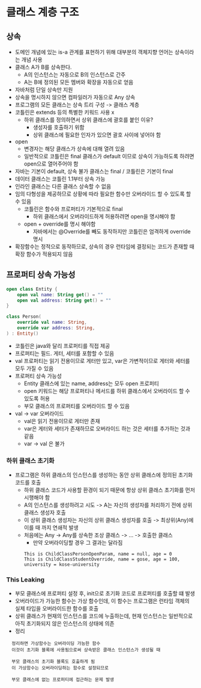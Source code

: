 # 클래스 계층 구조 

## 상속
- 도메인 개념에 있는 is-a 관계를 표현하기 위해 대부분의 객체지향 언어는 상속이라는 개념 사용
- 클래스 A가 B를 상속한다.
  - A의 인스턴스는 자동으로 B의 인스턴스로 간주
  - A는 B에 정의된 모든 멤버와 확장을 자동으로 얻음
- 자바처럼 단일 상속만 지원
- 상속을 명시하지 않으면 컴파일러가 자동으로 Any 상속
- 프로그램의 모든 클래스는 상속 트리 구성 -> 클래스 계층
- 코틀린은 extends 등의 특별한 키워드 사용 x
  - 하위 클래스를 정의하면서 상위 클래스에 괄호를 붙인 이유?
    - 생성자를 호출하기 위함
    - 상위 클래스에 필요한 인자가 있으면 괄호 사이에 넣어야 함
- open
  - 변경자는 해당 클래스가 상속에 대해 열려 있음 
  - 일반적으로 코틀린은 final 클래스가 default 이므로 상속이 가능하도록 하려면 open으로 열어주어야 함
- 자바는 기본이 default, 상속 불가 클래스는 final / 코틀린은 기본이 final
- 데이터 클래스는 코틀린 1.1부터 상속 가능
- 인라인 클래스는 다른 클래스 상속할 수 없음
- 임의 다형성을 제공하므로 상황에 따라 필요한 함수만 오버라이드 할 수 있도록 할 수 있음
  - 코틀린은 함수와 프로퍼티가 기본적으로 final
    - 하위 클래스에서 오버라이드하게 허용하려면 open을 명시해야 함
  - open + override를 명시 해야함
    - 자바에서는 @Override를 빼도 동작하지만 코틀린은 엄격하게 override 명시
- 확장함수는 정적으로 동작하므로, 상속의 경우 런타임에 결정되는 코드가 존재할 때 확장 함수가 적용되지 않음


## 프로퍼티 상속 가능성
```kotlin
open class Entity {
    open val name: String get() = ""
    open val address: String get() = ""
}

class Person(
    override val name: String,
    override var address: String,
) : Entity()
```
- 코틀린은 java와 달리 프로퍼티를 직접 제공
- 프로퍼티는 필드. 게터, 세터를 포함할 수 있음
- val 프로퍼티는 읽기 전용이므로 게터만 있고, var은 가변적이므로 게터와 세터를 모두 가질 수 있음
- 프로퍼티 상속 가능성
  - Entity 클래스에 있는 name, address는 모두 open 프로퍼티
  - open 키워드는 해당 프로퍼티나 메서드를 하위 클래스에서 오버라이드 할 수 있도록 허용
  - 부모 클래스의 프로퍼티를 오버라이드 할 수 있음
- val -> var 오버라이드
  - val은 읽기 전용이므로 게터만 존재
  - var은 게터와 세터가 존재하므로 오버라이드 하는 것은 세터를 추가하는 것과 같음
  - var -> val 은 불가

### 하위 클래스 초기화
- 프로그램은 하위 클래스의 인스턴스를 생성하는 동안 상위 클래스에 정의된 초기화 코드를 호출
  - 하위 클래스 코드가 사용할 환경이 되기 때문에 항상 상위 클래스 초기화를 먼저 시행해야 함
  - A의 인스턴스를 생성하려고 시도 -> A는 자신의 생성자를 처리하기 전에 상위 클래스 생성자 호출
  - 이 상위 클래스 생성자는 자신의 상위 클래스 생성자를 호출 -> 최상위(Any)에 이를 때 까지 연쇄적 발생
  - 처음에는 Any -> Any를 상속한 조상 클래스 -> ... -> 호출한 클래스
    - 만약 오버라이딩할 경우 그 결과는 달라짐
    ```
    This is ChildClassPersonOpenParam, name = null, age = 0
    This is ChildClassStudentOverride, name = gose, age = 100, university = kose-university
    ```

### This Leaking
  - 부모 클래스에 프로퍼티 설정 후, init으로 초기화 코드로 프로퍼티를 호출할 떄 발생
  - 오버라이드가 가능한 함수는 가상 함수인데, 이 함수는 프로그램은 런타임 객체의 실제 타입을 오버라이드한 함수를 호출
  - 상위 클래스가 현재의 인스턴스를 코드에 누출하는데, 현재 인스턴스는 일반적으로 아직 초기화되지 않은 인스턴스의 상태에 의존
  - 정리
  ```
    정리하면 가상함수는 오버라이딩 가능한 함수
    이것이 초기화 블록에 사용됨으로써 상속받은 클래스 인스턴스가 생성될 때
    
    부모 클래스의 초기화 블록도 호출하게 됨
    이 가상함수는 오버라이딩하는 함수로 설정되므로
    
    부모 클래스에 없는 프로퍼티에 접근하는 문제 발생
  ```